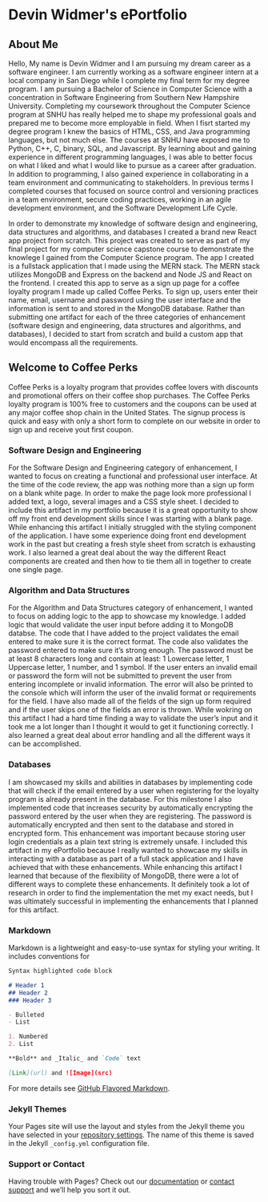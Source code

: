 # Devin Widmer's ePortfolio

## About Me
  Hello, My name is Devin Widmer and I am pursuing my dream career as a software engineer. I am currently working as a software engineer intern at a local company in San Diego while I complete my final term for my degree program. I am pursuing a Bachelor of Science in Computer Science with a concentration in Software Engineering from Southern New Hampshire University. Completing my coursework throughout the Computer Science program at SNHU has really helped me to shape my professional goals and prepared me to become more employable in field. When I fisrt started my degree program I knew the basics of HTML, CSS, and Java programming languages, but not much else. The courses at SNHU have exposed me to Python, C++, C, binary, SQL, and Javascript. By learning about and gaining experience in different programming languages, I was able to better focus on what I liked and what I would like to pursue as a career after graduation. In addition to programming, I also gained experience in collaborating in a team environment and communicating to stakeholders.  In previous terms I completed courses that focused on source control and versioning practices in a team environment, secure coding practices, working in an agile development environment, and the Software Development Life Cycle.

  In order to demonstrate my knowledge of software design and engineering, data structures and algorithms, and databases I created a brand new React app project from scratch. This project was created to serve as part of my final project for my computer science capstone course to demonstrate the knowlege I gained from the Computer Science program. The app I created is a fullstack application that I made using the MERN stack. The MERN stack utilizes MongoDB and Express on the backend and Node JS and React on the frontend. I created this app to serve as a sign up page for a coffee loyalty program I made up called Coffee Perks. To sign up, users enter their name, email, username and password using the user interface and the information is sent to and stored in the MongoDB database. Rather than submitting one artifact for each of the three categories of enhancement (software design and engineering, data structures and algorithms, and databases), I decided to start from scratch and build a custom app that would encompass all the requirements. 

## Welcome to Coffee Perks
Coffee Perks is a loyalty program that provides coffee lovers with discounts and promotional offers on their coffee shop purchases. 
The Coffee Perks loyalty program is 100% free to customers and the coupons can be used at any major coffee shop chain in the United States. 
The signup process is quick and easy with only a short form to complete on our website in order to sign up and receive yout first coupon. 

### Software Design and Engineering
For the Software Design and Engineering category of enhancement, I wanted to focus on creating a functional and professional user interface. At the time of the code review, the app was nothing more than a sign up form on a blank white page. In order to make the page look more professional I added text, a logo, several images and a CSS style sheet. I decided to include this artifact in my portfolio because it is a great opportunity to show off my front end development skills since I was starting with a blank page. While enhancing this artifact I initially struggled with the styling component of the application. I have some experience doing front end development work in the past but creating a fresh style sheet from scratch is exhausting work. I also learned a great deal about the way the different React components are created and then how to tie them all in together to create one single page. 

### Algorithm and Data Structures
For the Algorithm and Data Structures category of enhancement, I wanted to focus on adding logic to the app to showcase my knowledge. I added logic that would validate the user input before adding it to MongoDB databse. The code that I have added to the project validates the email entered to make sure it is the correct format. The code also validates the password entered to make sure it’s strong enough. The password must be at least 8 characters long and contain at least: 1 Lowercase letter, 1 Uppercase letter, 1 number, and 1 symbol. If the user enters an invalid email or password the form will not be submitted to prevent the user from entering incomplete or invalid information. The error will also be printed to the console which will inform the user of the invalid format or requirements for the field. I have also made all of the fields of the sign up form required and if the user skips one of the fields an error is thrown. While wokring on this artifact I had a hard time finding a way to validate the user’s input and it took me a lot longer than I thought it would to get it functioning correctly. I also learned a great deal about error handling and all the different ways it can be accomplished.

### Databases
I am showcased my skills and abilities in databases by implementing code that will check if the email entered by a user when registering for the loyalty program is already present in the database. For this milestone I also implemented code that increases security by automatically encrypting the password entered by the user when they are registering. The password is automatically encrypted and then sent to the database and stored in encrypted form. This enhancement was important because storing user login credentials as a plain text string is extremely unsafe. I included this artifact in my ePortfolio because I really wanted to showcase my skills in interacting with a database as part of a full stack application and I have achieved that with these enhancements. While enhancing this artifact I learned that because of the flexibility of MongoDB, there were a lot of different ways to complete these enhancements. It definitely took a lot of research in order to find the implementation the met my exact needs, but I was ultimately successful in implementing the enhancements that I planned for this artifact.



### Markdown

Markdown is a lightweight and easy-to-use syntax for styling your writing. It includes conventions for

```markdown
Syntax highlighted code block

# Header 1
## Header 2
### Header 3

- Bulleted
- List

1. Numbered
2. List

**Bold** and _Italic_ and `Code` text

[Link](url) and ![Image](src)
```

For more details see [GitHub Flavored Markdown](https://guides.github.com/features/mastering-markdown/).

### Jekyll Themes

Your Pages site will use the layout and styles from the Jekyll theme you have selected in your [repository settings](https://github.com/widmerdevin/widmerdevin.github.io/settings/pages). The name of this theme is saved in the Jekyll `_config.yml` configuration file.

### Support or Contact

Having trouble with Pages? Check out our [documentation](https://docs.github.com/categories/github-pages-basics/) or [contact support](https://support.github.com/contact) and we’ll help you sort it out.

